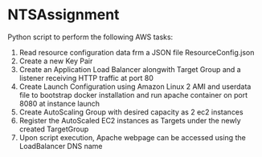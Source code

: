# NTSAssignment

Python script to perform the following AWS tasks:
1. Read resource configuration data frm a JSON file ResourceConfig.json
2. Create a new Key Pair
3. Create an Application Load Balancer alongwith Target Group and a listener receiving HTTP traffic at port 80
4. Create Launch Configuration using Amazon Linux 2 AMI and userdata file to bootstrap docker installation and run apache container on port 8080 at instance launch
5. Create AutoScaling Group with desired capacity as 2 ec2 instances
6. Register the AutoScaled EC2 instances as Targets under the newly created TargetGroup
7. Upon script execution, Apache webpage can be accessed using the LoadBalancer DNS name
